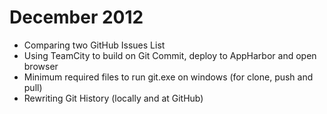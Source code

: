 # December 2012

* Comparing two GitHub Issues List
* Using TeamCity to build on Git Commit, deploy to AppHarbor and open browser
* Minimum required files to run git.exe on windows (for clone, push and pull)
* Rewriting Git History (locally and at GitHub)